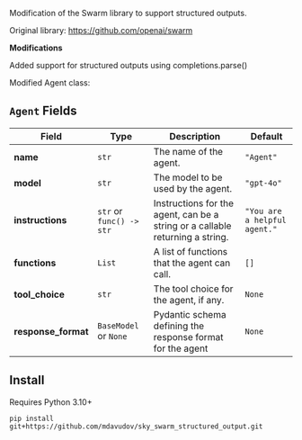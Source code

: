 Modification of the Swarm library to support structured outputs.

Original library: https://github.com/openai/swarm

**Modifications**

Added support for structured outputs using completions.parse()

Modified Agent class:

## `Agent` Fields

| Field            | Type                     | Description                                                                   | Default                      |
| ---------------- | ------------------------ | ----------------------------------------------------------------------------- | ---------------------------- |
| **name**         | `str`                    | The name of the agent.                                                        | `"Agent"`                    |
| **model**        | `str`                    | The model to be used by the agent.                                            | `"gpt-4o"`                   |
| **instructions** | `str` or `func() -> str` | Instructions for the agent, can be a string or a callable returning a string. | `"You are a helpful agent."` |
| **functions**    | `List`                   | A list of functions that the agent can call.                                  | `[]`                         |
| **tool_choice**  | `str`                    | The tool choice for the agent, if any.                                        | `None`                       |
| **response_format**  | `BaseModel` or `None`                   | Pydantic schema defining the response format for the agent | `None`                       |


## Install

Requires Python 3.10+


```shell
pip install git+https://github.com/mdavudov/sky_swarm_structured_output.git
```

